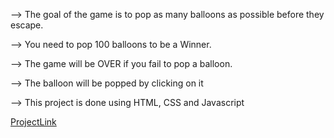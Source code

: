
-->    The goal of the game is to pop as many balloons as possible before they escape.

-->    You need to pop 100 balloons to be a Winner.

-->   The game will be OVER if you fail to pop a balloon.

-->   The balloon will be popped by clicking on it

--> This project is done using HTML, CSS and Javascript

[ProjectLink](https://saiteja-2731.github.io/Balloons/)

